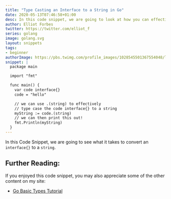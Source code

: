 ```yaml
---
title: "Type Casting an Interface to a String in Go"
date: 2020-05-13T07:46:58+01:00
desc: In this code snippet, we are going to look at how you can effectively cast an interface in go to a string.
author: Elliot Forbes
twitter: https://twitter.com/elliot_f
series: golang
image: golang.svg
layout: snippets
tags:
- beginner
authorImage: https://pbs.twimg.com/profile_images/1028545501367554048/lzr43cQv_400x400.jpg
snippet: |
  package main

  import "fmt"

  func main() {
    var code interface{}
    code = "hello"

    // we can use .(string) to effectively
    // type case the code interface{} to a string
    myString := code.(string)
    // we can then print this out!
    fmt.Println(myString)
  }
---
```


In this Code Snippet, we are going to see what it takes to convert an `interface{}` to a `string`.



## Further Reading:

If you enjoyed this code snippet, you may also appreciate some of the other content on my site:

* [Go Basic Types Tutorial](/golang/go-basic-types-tutorial/)